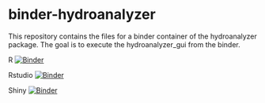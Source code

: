 # binder-hydroanalyzer

This repository contains the files for a binder container of the hydroanalyzer package. 
The goal is to execute the hydroanalyzer_gui from the binder.


R [![Binder](https://mybinder.org/badge_logo.svg)](https://mybinder.org/v2/gh/khaors/binder-hydroanalyzer/main)

Rstudio [![Binder](https://mybinder.org/badge_logo.svg)](https://mybinder.org/v2/gh/khaors/binder-hydroanalyzer/main?urlpath=rstudio)

Shiny [![Binder](https://mybinder.org/badge_logo.svg)](https://mybinder.org/v2/gh/khaors/binder-hydroanalyzer/main?urlpath=shiny/hydroanalyzer/)
